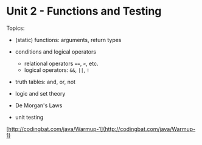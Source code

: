 # Unit 2 - Functions and Testing

Topics:

- (static) functions: arguments, return types

- conditions and logical operators
    - relational operators `==`, `<`, etc.
    - logical operators: `&&`, `||`, `!`

- truth tables: and, or, not

- logic and set theory

- De Morgan's Laws

- unit testing

[http://codingbat.com/java/Warmup-1](http://codingbat.com/java/Warmup-1)


